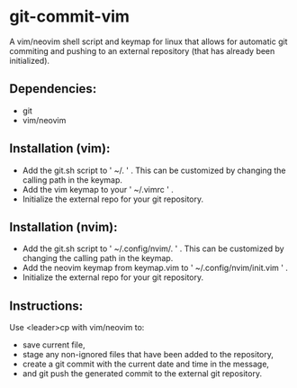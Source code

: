 # git-commit-vim
A vim/neovim shell script and keymap for linux that allows for automatic git commiting and pushing to an external repository (that has already been initialized).

## Dependencies:
- git
- vim/neovim

## Installation (vim):
- Add the git.sh script to ' ~/. ' . This can be customized by changing the calling path in the keymap.
- Add the vim keymap to your ' ~/.vimrc ' .
- Initialize the external repo for your git repository.

## Installation (nvim):
- Add the git.sh script to ' ~/.config/nvim/. ' . This can be customized by changing the calling path in the keymap.
- Add the neovim keymap from keymap.vim to ' ~/.config/nvim/init.vim ' .
- Initialize the external repo for your git repository.

## Instructions:
Use \<leader\>cp with vim/neovim to:
- save current file,
- stage any non-ignored files that have been added to the repository,
- create a git commit with the current date and time in the message,
- and git push the generated commit to the external git repository.
